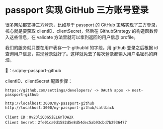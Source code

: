 # passport 实现 GitHub 三方账号登录

很多网站都支持三方登录，比如基于 passport 的 GitHub 策略实现了三方登录，核心就是要获取 clientID、clientSecret，然后在 GithubStrategy 的构造函数传入这些信息，在 validate 方法里就可以拿到返回的用户信息 profile。

我们的服务就只要在用户表存一个 githubId 的字段，用 github 登录之后根据 id 查询用户信息，实现登录就好了。这样就免去了每次登录都输入用户名密码的麻烦。

🌰：src\my-passport-github

clientID、clientSecret 配置步骤：

```
https://github.com/settings/developers/ -> OAuth apps -> nest-passport-github

http://localhost:3000/my-passport-github
http://localhost:3000/my-passport-github/callback

Client ID：Ov23liQ3G5iEL6nlOW2X
Client Secret：2fe01ca0d1582d5e8d54dec5ab93cbd7b2936477
```